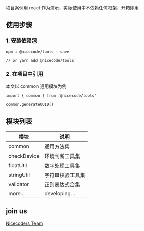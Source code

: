 
<Alert type="info">
  项目案例用 react 作为演示，实际使用中不依赖任何框架，<Badge>开箱即用</Badge>
</Alert>

## 使用步骤

### 1. 安装依赖包

```
npm i @nicecode/tools --save

// or yarn add @nicecode/tools
```

### 2. 在项目中引用

本文以 common 通用模块为例
```
import { common } from '@nicecode/tools'

common.generateUUID()
```

## 模块列表

|  模块   | 说明  |
|  ----  | ----  |
| common  | 通用方法集 |
| checkDevice  | 环境判断工具集 |
| floatUtil  | 数字处理工具集 |
| stringUtil  | 字符串校验工具集 |
| validator  | 正则表达式合集 |
| more...  | developing... |

## join us

[Nicecoders Team](https://github.com/nicecoders/nicecode)
